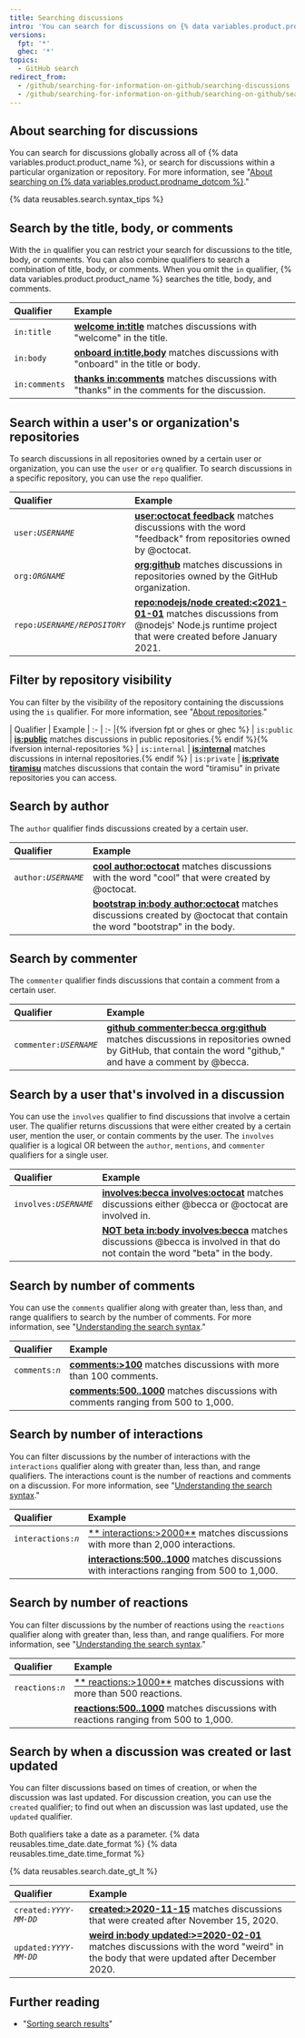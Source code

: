 ```yaml
---
title: Searching discussions
intro: 'You can search for discussions on {% data variables.product.product_name %} and narrow the results using search qualifiers.'
versions:
  fpt: '*'
  ghec: '*'
topics:
  - GitHub search
redirect_from:
  - /github/searching-for-information-on-github/searching-discussions
  - /github/searching-for-information-on-github/searching-on-github/searching-discussions
---
```


## About searching for discussions

You can search for discussions globally across all of {% data variables.product.product_name %}, or search for discussions within a particular organization or repository. For more information, see "[About searching on {% data variables.product.prodname_dotcom %}](/github/searching-for-information-on-github/about-searching-on-github)."

{% data reusables.search.syntax_tips %}

## Search by the title, body, or comments

With the `in` qualifier you can restrict your search for discussions to the title, body, or comments. You can also combine qualifiers to search a combination of title, body, or comments. When you omit the `in` qualifier, {% data variables.product.product_name %} searches the title, body, and comments.

| Qualifier | Example |
| :- | :- |
| `in:title` | [**welcome in:title**](https://github.com/search?q=welcome+in%3Atitle&type=Discussions) matches discussions with "welcome" in the title. |
| `in:body` | [**onboard in:title,body**](https://github.com/search?q=onboard+in%3Atitle%2Cbody&type=Discussions) matches discussions with "onboard" in the title or body. |
| `in:comments` | [**thanks in:comments**](https://github.com/search?q=thanks+in%3Acomment&type=Discussions) matches discussions with "thanks" in the comments for the discussion. |

## Search within a user's or organization's repositories

To search discussions in all repositories owned by a certain user or organization, you can use the  `user` or `org` qualifier. To search discussions in a specific repository, you can use the `repo` qualifier.

| Qualifier | Example |
| :- | :- |
| <code>user:<em>USERNAME</em></code> | [**user:octocat feedback**](https://github.com/search?q=user%3Aoctocat+feedback&type=Discussions) matches discussions with the word "feedback" from repositories owned by @octocat. |
| <code>org:<em>ORGNAME</em></code> | [**org:github**](https://github.com/search?q=org%3Agithub&type=Discussions&utf8=%E2%9C%93) matches discussions in repositories owned by the GitHub organization. |
| <code>repo:<em>USERNAME/REPOSITORY</em></code> | [**repo:nodejs/node created:<2021-01-01**](https://github.com/search?q=repo%3Anodejs%2Fnode+created%3A%3C2020-01-01&type=Discussions) matches discussions from @nodejs' Node.js runtime project that were created before January 2021. |

## Filter by repository visibility

You can filter by the visibility of the repository containing the discussions using the `is` qualifier. For more information, see "[About repositories](/repositories/creating-and-managing-repositories/about-repositories#about-repository-visibility)."

| Qualifier  | Example
| :- | :- |{% ifversion fpt or ghes or ghec %}
| `is:public` | [**is:public**](https://github.com/search?q=is%3Apublic&type=Discussions) matches discussions in public repositories.{% endif %}{% ifversion internal-repositories %}
| `is:internal` | [**is:internal**](https://github.com/search?q=is%3Ainternal&type=Discussions) matches discussions in internal repositories.{% endif %}
| `is:private` | [**is:private tiramisu**](https://github.com/search?q=is%3Aprivate+tiramisu&type=Discussions) matches discussions that contain the word "tiramisu" in private repositories you can access.

## Search by author

The `author` qualifier finds discussions created by a certain user.

| Qualifier | Example |
| :- | :- |
| <code>author:<em>USERNAME</em></code> | [**cool author:octocat**](https://github.com/search?q=cool+author%3Aoctocat&type=Discussions) matches discussions with the word "cool" that were created by @octocat. |
| | [**bootstrap in:body author:octocat**](https://github.com/search?q=bootstrap+in%3Abody+author%3Aoctocat&type=Discussions) matches discussions created by @octocat that contain the word "bootstrap" in the body. |

## Search by commenter

The `commenter` qualifier finds discussions that contain a comment from a certain user.

| Qualifier | Example |
| :- | :- |
| <code>commenter:<em>USERNAME</em></code> | [**github commenter:becca org:github**](https://github.com/search?utf8=%E2%9C%93&q=github+commenter%3Abecca+org%3Agithub&type=Discussions) matches discussions in repositories owned by GitHub, that contain the word "github," and have a comment by @becca.

## Search by a user that's involved in a discussion

You can use the `involves` qualifier to find discussions that involve a certain user. The qualifier returns discussions that were either created by a certain user, mention the user, or contain comments by the user. The `involves` qualifier is a logical OR between the `author`, `mentions`, and `commenter` qualifiers for a single user.

| Qualifier | Example |
| :- | :- |
| <code>involves:<em>USERNAME</em></code> | **[involves:becca involves:octocat](https://github.com/search?q=involves%3Abecca+involves%3Aoctocat&type=Discussions)** matches discussions either @becca or @octocat are involved in.
| | [**NOT beta in:body involves:becca**](https://github.com/search?q=NOT+beta+in%3Abody+involves%3Abecca&type=Discussions) matches discussions @becca is involved in that do not contain the word "beta" in the body.

## Search by number of comments

You can use the `comments` qualifier along with greater than, less than, and range qualifiers to search by the number of comments. For more information, see "[Understanding the search syntax](/github/searching-for-information-on-github/understanding-the-search-syntax)."

| Qualifier | Example |
| :- | :- |
| <code>comments:<em>n</em></code> | [**comments:&gt;100**](https://github.com/search?q=comments%3A%3E100&type=Discussions) matches discussions with more than 100 comments.
| | [**comments:500..1000**](https://github.com/search?q=comments%3A500..1000&type=Discussions) matches discussions with comments ranging from 500 to 1,000.

## Search by number of interactions

You can filter discussions by the number of interactions with the `interactions` qualifier along with greater than, less than, and range qualifiers. The interactions count is the number of reactions and comments on a discussion. For more information, see "[Understanding the search syntax](/github/searching-for-information-on-github/understanding-the-search-syntax)."

| Qualifier | Example |
| :- | :- |
| <code>interactions:<em>n</em></code> | [** interactions:&gt;2000**](https://github.com/search?q=interactions%3A%3E2000) matches discussions with more than 2,000 interactions.
| | [**interactions:500..1000**](https://github.com/search?q=interactions%3A500..1000) matches discussions with interactions ranging from 500 to 1,000.

## Search by number of reactions

You can filter discussions by the number of reactions using the `reactions` qualifier along with greater than, less than, and range qualifiers. For more information, see "[Understanding the search syntax](/github/searching-for-information-on-github/understanding-the-search-syntax)."

| Qualifier | Example |
| :- | :- |
| <code>reactions:<em>n</em></code> | [** reactions:&gt;1000**](https://github.com/search?q=reactions%3A%3E500) matches discussions with more than 500 reactions.
| | [**reactions:500..1000**](https://github.com/search?q=reactions%3A500..1000) matches discussions with reactions ranging from 500 to 1,000.

## Search by when a discussion was created or last updated

You can filter discussions based on times of creation, or when the discussion was last updated. For discussion creation, you can use the `created` qualifier; to find out when an discussion was last updated, use the `updated` qualifier.

Both qualifiers take a date as a parameter. {% data reusables.time_date.date_format %} {% data reusables.time_date.time_format %}

{% data reusables.search.date_gt_lt %}

| Qualifier | Example |
| :- | :- |
| <code>created:<em>YYYY-MM-DD</em></code> | [**created:>2020-11-15**](https://github.com/search?q=created%3A%3E%3D2020-11-15&type=discussions) matches discussions that were created after November 15, 2020.
| <code>updated:<em>YYYY-MM-DD</em></code> | [**weird in:body updated:>=2020-02-01**](https://github.com/search?q=weird+in%3Abody+updated%3A%3E%3D2020-12-01&type=Discussions) matches discussions with the word "weird" in the body that were updated after December 2020.

## Further reading

- "[Sorting search results](/search-github/getting-started-with-searching-on-github/sorting-search-results/)"
